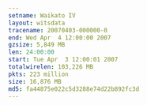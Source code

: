 ```yaml
---
setname: Waikato IV
layout: witsdata
tracename: 20070403-000000-0
end: Wed Apr  4 12:00:00 2007
gzsize: 5,849 MB
len: 24:00:00
start: Tue Apr  3 12:00:01 2007
totalwirelen: 103,226 MB
pkts: 223 million
size: 16,876 MB
md5: fa44875e022c5d3288e74d22b892fc3d
---
```

